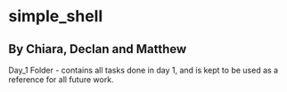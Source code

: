 # simple_shell
## By Chiara, Declan and Matthew

Day_1 Folder - contains all tasks done in day 1, and is kept to be used as a reference for all future work.